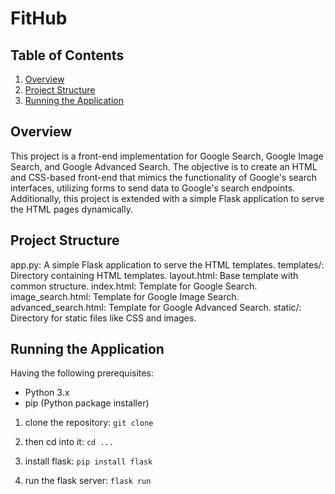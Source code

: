 # FitHub

## Table of Contents
1. [Overview](#overview)
2. [Project Structure](#project-structure)
3. [Running the Application](#running-the-application)



## Overview
This project is a front-end implementation for Google Search, Google Image Search, and Google Advanced Search. The objective is to create an HTML and CSS-based front-end that mimics the functionality of Google's search interfaces, utilizing forms to send data to Google's search endpoints. Additionally, this project is extended with a simple Flask application to serve the HTML pages dynamically.

## Project Structure 
app.py: A simple Flask application to serve the HTML templates.
templates/: Directory containing HTML templates.
layout.html: Base template with common structure.
index.html: Template for Google Search.
image_search.html: Template for Google Image Search.
advanced_search.html: Template for Google Advanced Search.
static/: Directory for static files like CSS and images.


## Running the Application
Having the following prerequisites:
- Python 3.x
- pip (Python package installer)


1. clone the repository: ```git clone```

2. then cd into it: ```cd ...```

3. install flask: ```pip install flask```

4. run the flask server: ```flask run```
